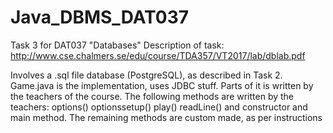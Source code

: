 # Java_DBMS_DAT037
Task 3 for DAT037 "Databases"
Description of task: http://www.cse.chalmers.se/edu/course/TDA357/VT2017/lab/dblab.pdf

Involves a .sql file database (PostgreSQL), as described in Task 2.
Game.java is the implementation, uses JDBC stuff. Parts of it is written by the teachers of the course.
The following methods are written by the teachers:
options()
optionssetup()
play()
readLine()
and constructor and main method.
The remaining methods are custom made, as per instructions

